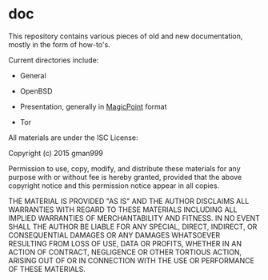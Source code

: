 # doc

This repository contains various pieces of old and new documentation, mostly in the form of how-to's.

Current directories include:

* General

* OpenBSD

* Presentation, generally in [MagicPoint](http://member.wide.ad.jp/wg/mgp/) format

* Tor

All materials are under the ISC License:

Copyright (c) 2015 gman999 <george AT queair DOT net>

 Permission to use, copy, modify, and distribute these materials for any
 purpose with or without fee is hereby granted, provided that the above
 copyright notice and this permission notice appear in all copies.

 THE MATERIAL IS PROVIDED "AS IS" AND THE AUTHOR DISCLAIMS ALL WARRANTIES
 WITH REGARD TO THESE MATERIALS INCLUDING ALL IMPLIED WARRANTIES OF
 MERCHANTABILITY AND FITNESS. IN NO EVENT SHALL THE AUTHOR BE LIABLE FOR
 ANY SPECIAL, DIRECT, INDIRECT, OR CONSEQUENTIAL DAMAGES OR ANY DAMAGES
 WHATSOEVER RESULTING FROM LOSS OF USE, DATA OR PROFITS, WHETHER IN AN
 ACTION OF CONTRACT, NEGLIGENCE OR OTHER TORTIOUS ACTION, ARISING OUT OF
 OR IN CONNECTION WITH THE USE OR PERFORMANCE OF THESE MATERIALS.
